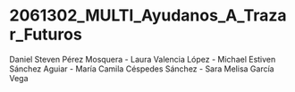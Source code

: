 # 2061302_MULTI_Ayudanos_A_Trazar_Futuros
Daniel Steven Pérez Mosquera - Laura Valencia López - Michael Estiven Sánchez Aguiar - María Camila Céspedes Sánchez - Sara Melisa García Vega
